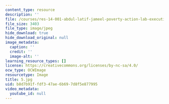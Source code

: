 ```yaml
---
content_type: resource
description: ''
file: /courses/res-14-001-abdul-latif-jameel-poverty-action-lab-executive-training-evaluating-social-programs-2009-spring-2009/b8d7b91ffdf347ae6b697d8f5e877995_5.jpg
file_size: 3403
file_type: image/jpeg
hide_download: true
hide_download_original: null
image_metadata:
  caption: ''
  credit: ''
  image-alt: ''
learning_resource_types: []
license: https://creativecommons.org/licenses/by-nc-sa/4.0/
ocw_type: OCWImage
resourcetype: Image
title: 5.jpg
uid: b8d7b91f-fdf3-47ae-6b69-7d8f5e877995
video_metadata:
  youtube_id: null
---
```

